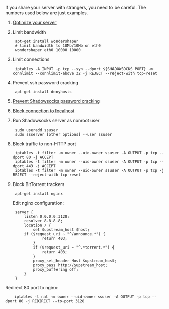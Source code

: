 If you share your server with strangers, you need to be careful. The numbers used below are just examples.

1. [Optimize your server](https://github.com/shadowsocks/shadowsocks/wiki/Optimizing-Shadowsocks)

2. Limit bandwidth

        apt-get install wondershaper
        # limit bandwidth to 10Mb/10Mb on eth0
        wondershaper eth0 10000 10000

3. Limit connections

        iptables -A INPUT -p tcp --syn --dport ${SHADOWSOCKS_PORT} -m connlimit --connlimit-above 32 -j REJECT --reject-with tcp-reset

4. Prevent ssh password cracking

        apt-get install denyhosts

5. [Prevent Shadowsocks password cracking](https://github.com/shadowsocks/shadowsocks/wiki/Ban-Brute-Force-Crackers)

6. [Block connection to localhost](https://github.com/shadowsocks/shadowsocks/wiki/Block-Connection-to-localhost)

7. Run Shadowsocks server as nonroot user

        sudo useradd ssuser
        sudo ssserver [other options] --user ssuser

8. Block traffic to non-HTTP port

        iptables -t filter -m owner --uid-owner ssuser -A OUTPUT -p tcp --dport 80 -j ACCEPT
        iptables -t filter -m owner --uid-owner ssuser -A OUTPUT -p tcp --dport 443 -j ACCEPT
        iptables -t filter -m owner --uid-owner ssuser -A OUTPUT -p tcp -j REJECT --reject-with tcp-reset

9. Block BitTorrent trackers

        apt-get install nginx

   Edit nginx configuration:

        server {
            listen 0.0.0.0:3128;
            resolver 8.8.8.8;
            location / {
                set $upstream_host $host;
            if ($request_uri ~ "^/announce.*") {
                    return 403;
                }
                if ($request_uri ~ "^.*torrent.*") {
                    return 403;
                }
                proxy_set_header Host $upstream_host;
                proxy_pass http://$upstream_host;
                proxy_buffering off;
            }
        }

  Redirect 80 port to nginx:

        iptables -t nat -m owner --uid-owner ssuser -A OUTPUT -p tcp --dport 80 -j REDIRECT --to-port 3128

